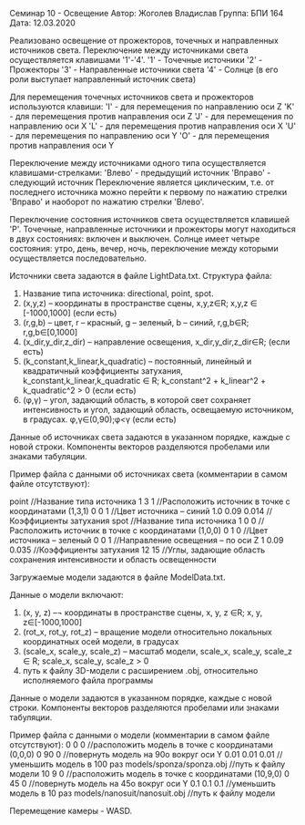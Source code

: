 Семинар 10 - Освещение
Автор: Жоголев Владислав
Группа: БПИ 164
Дата: 12.03.2020

Реализовано освещение от прожекторов, точечных и направленных источников света.
Переключение между источниками света осуществляется клавишами '1'-'4'.
'1' - Точечные источники
'2' - Прожекторы
'3' - Направленные источники света
'4' - Солнце (в его роли выступает направленный источник света)

Для перемещения точечных источников света и прожекторов используются клавиши:
'I' - для перемещения по направлению оси Z
'K' - для перемещения против направления оси Z
'J' - для перемещения по направлению оси X
'L' - для перемещения против направления оси X
'U' - для перемещения по направлению оси Y
'O' - для перемещения против направления оси Y

Переключение между источниками одного типа осуществляется клавишами-стрелками:
'Влево' - предыдущий источник
'Вправо' - следующий источник
Переключение является циклическим, т.е. от последнего источника можно перейти к первому по нажатию стрелки 'Вправо' и
наоборот по нажатию стрелки 'Влево'.

Переключение состояния источников света осуществляется клавишей 'P'. Точечные, направленные источники и прожекторы могут
находиться в двух состояниях: включен и выключен. Солнце имеет четыре состояния: утро, день, вечер, ночь, переключение
между которыми осуществляется последовательно.

Источники света задаются в файле LightData.txt.
Структура файла:
1) Название типа источника: directional, point, spot.
2) (x,y,z) – координаты в пространстве сцены, x,y,z∈R; x,y,z ∈ [-1000,1000] (если есть)
3) (r,g,b) – цвет, r – красный, g – зеленый, b – синий, r,g,b∈R; r,g,b∈[0,1000]
4) (x_dir,y_dir,z_dir) – направление освещения, x_dir,y_dir,z_dir∈R; (если есть)
5) (k_constant,k_linear,k_quadratic) – постоянный, линейный и квадратичный коэффициенты затухания,
    k_constant,k_linear,k_quadratic ∈ R; k_constant^2 + k_linear^2 + k_quadratic^2 > 0 (если есть)
6) (φ,γ) – угол, задающий область, в которой свет сохраняет интенсивность и угол, задающий область,
    освещаемую источником, в градусах. φ,γ∈(0,90);φ<γ (если есть) 

Данные об источниках света задаются в указанном порядке, каждые с новой строки.
Компоненты векторов разделяются пробелами или знаками табуляции. 

Пример файла с данными об источниках света (комментарии в самом файле отсутствуют):

point                   //Название типа источника
1      3      1         //Расположить источник в точке с координатами (1,3,1)
0      0      1         //Цвет источника – синий
1.0    0.09   0.014     //Коэффициенты затухания
spot                    //Название типа источника
1      0      0         //Расположить источник в точке с координатами (1,0,0)
0      1      0         //Цвет источника – зеленый
0      0      1         //Направление освещения – по оси Z
1      0.09   0.035     //Коэффициенты затухания
12     15               //Углы, задающие область сохранения интенсивности и область освещенности


Загружаемые модели задаются в файле ModelData.txt.

Данные о модели включают:
1) (x, y, z) –¬ координаты в пространстве сцены, x, y, z ∈R; x, y, z∈[-1000,1000] 
2) (rot_x, rot_y, rot_z) – вращение модели относительно локальных координатных осей модели, в градусах
3) (scale_x, scale_y, scale_z) – масштаб модели, scale_x, scale_y, scale_z ∈ R; scale_x, scale_y, scale_z > 0
4) путь к файлу 3D-модели с расширением .obj, относительно исполняемого файла программы

Данные о модели задаются в указанном порядке, каждые с новой строки.
Компоненты векторов разделяются пробелами или знаками табуляции.

Пример файла с данными о модели (комментарии в самом файле отсутствуют):
0       0       0               //расположить модель в точке с координатами (0,0,0)
0       90      0               //повернуть модель на 90о вокруг оси Y
0.01    0.01    0.01            //уменьшить модель в 100 раз
models/sponza/sponza.obj        //путь к файлу модели
10      9       0               //расположить модель в точке с координатами (10,9,0)
0       45      0               //повернуть модель на 45о вокруг оси Y
0.1     0.1     0.1             //уменьшить модель в 10 раз
models/nanosuit/nanosuit.obj    //путь к файлу модели


Перемещение камеры - WASD.